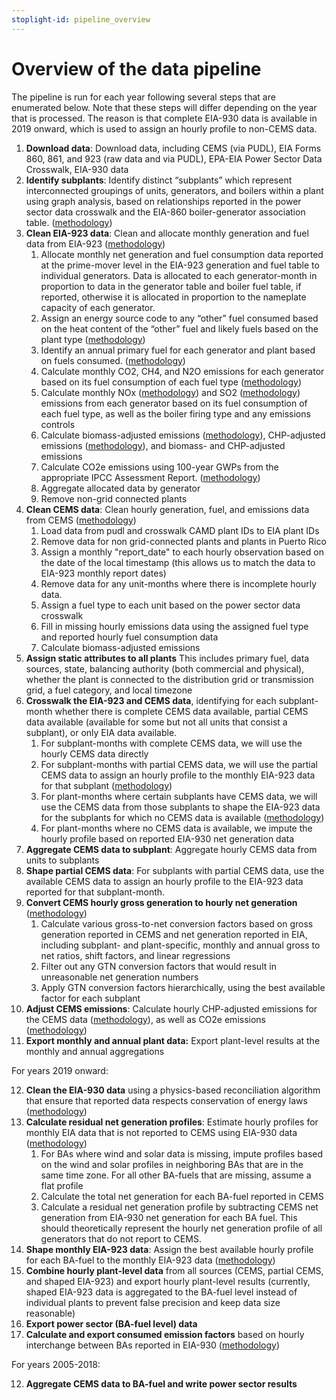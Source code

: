 ```yaml
---
stoplight-id: pipeline_overview
---
```


# Overview of the data pipeline
The pipeline is run for each year following several steps that are enumerated below. Note that these steps will differ depending on the year that is processed. The reason is that complete EIA-930 data is available in 2019 onward, which is used to assign an hourly profile to non-CEMS data.

1. **Download data**: Download data, including CEMS (via PUDL), EIA Forms 860, 861, and 923 (raw data and via PUDL), EPA-EIA Power Sector Data Crosswalk, EIA-930 data
2. **Identify subplants**: Identify distinct “subplants” which represent interconnected groupings of units, generators, and boilers within a plant using graph analysis, based on relationships reported in the power sector data crosswalk and the EIA-860 boiler-generator association table. ([methodology](../Methodology/Data%20Aggregation/Subplant%20Aggregation.md))
3. **Clean EIA-923 data**: Clean and allocate monthly generation and fuel data from EIA-923 ([methodology](../Methodology/Data%20Cleaning/EIA-923%20Data.md))
    1. Allocate monthly net generation and fuel consumption data reported at the prime-mover level in the EIA-923 generation and fuel table to individual generators. Data is allocated to each generator-month in proportion to data in the generator table and boiler fuel table, if reported, otherwise it is allocated in proportion to the nameplate capacity of each generator.
    2. Assign an energy source code to any “other” fuel consumed based on the heat content of the “other” fuel and likely fuels based on the plant type ([methodology](../Methodology/Emissions%20Calculations/Assigning%20Energy%20Source%20Codes.md))
    3. Identify an annual primary fuel for each generator and plant based on fuels consumed. ([methodology](../Methodology/Data%20Aggregation/Plant%20Primary%20Fuel.md))
    4. Calculate monthly CO2, CH4, and N2O emissions for each generator based on its fuel consumption of each fuel type ([methodology](../Methodology/Emissions%20Calculations/GHG%20Emissions.md))
    5. Calculate monthly NOx ([methodology](../Methodology/Emissions%20Calculations/NOx%20Emissions.md)) and SO2 ([methodology](../Methodology/Emissions%20Calculations/SO2%20Emissions.md)) emissions from each generator based on its fuel consumption of each fuel type, as well as the boiler firing type and any emissions controls
    6. Calculate biomass-adjusted emissions ([methodology](../Methodology/Emissions%20Calculations/Adjusting%20Emissions%20for%20Biomass.md)), CHP-adjusted emissions ([methodology](../Methodology/Emissions%20Calculations/Adjusting%20Emissions%20for%20CHP.md)), and biomass- and CHP-adjusted emissions
    7. Calculate CO2e emissions using 100-year GWPs from the appropriate IPCC Assessment Report. ([methodology](../Methodology/Emissions%20Calculations/GHG%20Emissions.md))
    8. Aggregate allocated data by generator
    9. Remove non-grid connected plants
4. **Clean CEMS data**: Clean hourly generation, fuel, and emissions data from CEMS ([methodology](../Methodology/Data%20Cleaning/CEMS%20Data.md))
    1. Load data from pudl and crosswalk CAMD plant IDs to EIA plant IDs
    2. Remove data for non grid-connected plants and plants in Puerto Rico
    3. Assign a monthly "report_date" to each hourly observation based on the date of the local timestamp (this allows us to match the data to EIA-923 monthly report dates)
    4. Remove data for any unit-months where there is incomplete hourly data.
    5. Assign a fuel type to each unit based on the power sector data crosswalk
    6. Fill in missing hourly emissions data using the assigned fuel type and reported hourly fuel consumption data
    7. Calculate biomass-adjusted emissions
5. **Assign static attributes to all plants** This includes primary fuel, data sources, state, balancing authority (both commercial and physical), whether the plant is connected to the distribution grid or transmission grid, a fuel category, and local timezone
6. **Crosswalk the EIA-923 and CEMS data**, identifying for each subplant-month whether there is complete CEMS data available, partial CEMS data available (available for some but not all units that consist a subplant), or only EIA data available.
    1. For subplant-months with complete CEMS data, we will use the hourly CEMS data directly
    2. For subplant-months with partial CEMS data, we will use the partial CEMS data to assign an hourly profile to the monthly EIA-923 data for that subplant ([methodology](../Methodology/Assigning%20Hourly%20Profiles%20to%20Monthly%20Data/Scaling%20Partial%20CEMS%20Subplant%20Data.md))
    3. For plant-months where certain subplants have CEMS data, we will use the CEMS data from those subplants to shape the EIA-923 data for the subplants for which no CEMS data is available ([methodology](../Methodology/Assigning%20Hourly%20Profiles%20to%20Monthly%20Data/Shaping%20Partial%20CEMS%20Plant%20Data.md))
    4. For plant-months where no CEMS data is available, we impute the hourly profile based on reported EIA-930 net generation data
7. **Aggregate CEMS data to subplant**: Aggregate hourly CEMS data from units to subplants
8. **Shape partial CEMS data**: For subplants with partial CEMS data, use the available CEMS data to assign an hourly profile to the EIA-923 data reported for that subplant-month.
9. **Convert CEMS hourly gross generation to hourly net generation** ([methodology](../Methodology/Converting%20Gross%20to%20Net%20Generation.md))
    1. Calculate various gross-to-net conversion factors based on gross generation reported in CEMS and net generation reported in EIA, including subplant- and plant-specific, monthly and annual gross to net ratios, shift factors, and linear regressions
    2. Filter out any GTN conversion factors that would result in unreasonable net generation numbers
    3. Apply GTN conversion factors hierarchically, using the best available factor for each subplant
10. **Adjust CEMS emissions**: Calculate hourly CHP-adjusted emissions for the CEMS data ([methodology](../Methodology/Emissions%20Calculations/Adjusting%20Emissions%20for%20CHP.md)), as well as CO2e emissions ([methodology](../Methodology/Emissions%20Calculations/GHG%20Emissions.md))
11. **Export monthly and annual plant data:** Export plant-level results at the monthly and annual aggregations

For years 2019 onward:

12. **Clean the EIA-930 data** using a physics-based reconciliation algorithm that ensure that reported data respects conservation of energy laws ([methodology](../Methodology/Data%20Cleaning/EIA-930%20Data.md))
13. **Calculate residual net generation profiles**: Estimate hourly profiles for monthly EIA data that is not reported to CEMS using EIA-930 data ([methodology](../Methodology/Assigning%20Hourly%20Profiles%20to%20Monthly%20Data/Shaping%20Using%20Fleet-Specific%20Profiles.md))
    1. For BAs where wind and solar data is missing, impute profiles based on the wind and solar profiles in neighboring BAs that are in the same time zone. For all other BA-fuels that are missing, assume a flat profile
    2. Calculate the total net generation for each BA-fuel reported in CEMS
    3. Calculate a residual net generation profile by subtracting CEMS net generation from EIA-930 net generation for each BA fuel. This should theoretically represent the hourly net generation profile of all generators that do not report to CEMS.
14. **Shape monthly EIA-923 data**: Assign the best available hourly profile for each BA-fuel to the monthly EIA-923 data ([methodology](../Methodology/Assigning%20Hourly%20Profiles%20to%20Monthly%20Data/Shaping%20Using%20Fleet-Specific%20Profiles.md))
15. **Combine hourly plant-level data** from all sources (CEMS, partial CEMS, and shaped EIA-923) and export hourly plant-level results (currently, shaped EIA-923 data is aggregated to the BA-fuel level instead of individual plants to prevent false precision and keep data size reasonable)
16. **Export power sector (BA-fuel level) data**
17. **Calculate and export consumed emission factors** based on hourly interchange between BAs reported in EIA-930 ([methodology](../Methodology/Emissions%20Calculations/Consumption-based%20Emissions.md))

For years 2005-2018:

12. **Aggregate CEMS data to BA-fuel and write power sector results**